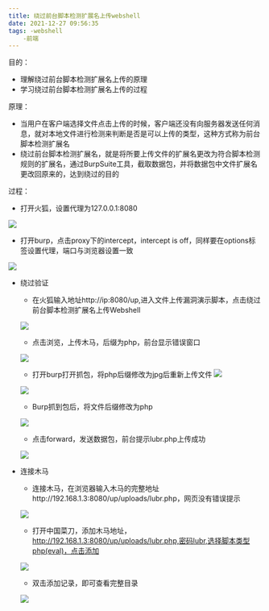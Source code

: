 ```yaml
---
title: 绕过前台脚本检测扩展名上传webshell
date: 2021-12-27 09:56:35
tags: -webshell
    -前端
---
```


目的：
* 理解绕过前台脚本检测扩展名上传的原理 
* 学习绕过前台脚本检测扩展名上传的过程 

原理：
* 当用户在客户端选择文件点击上传的时候，客户端还没有向服务器发送任何消息，就对本地文件进行检测来判断是否是可以上传的类型，这种方式称为前台脚本检测扩展名
* 绕过前台脚本检测扩展名，就是将所要上传文件的扩展名更改为符合脚本检测规则的扩展名，通过BurpSuite工具，截取数据包，并将数据包中文件扩展名更改回原来的，达到绕过的目的

过程：
* 打开火狐，设置代理为127.0.0.1:8080 

![](http://121.5.125.62/image/%E7%BB%95%E8%BF%87%E5%89%8D%E5%8F%B0%E8%84%9A%E6%9C%AC%E6%A3%80%E6%B5%8B%E6%89%A9%E5%B1%95%E5%90%8D%E4%B8%8A%E4%BC%A0webshell/1.JPG)

* 打开burp，点击proxy下的intercept，intercept is off，同样要在options标签设置代理，端口与浏览器设置一致 

![](http://121.5.125.62/image/%E7%BB%95%E8%BF%87%E5%89%8D%E5%8F%B0%E8%84%9A%E6%9C%AC%E6%A3%80%E6%B5%8B%E6%89%A9%E5%B1%95%E5%90%8D%E4%B8%8A%E4%BC%A0webshell/2.JPG)

* 绕过验证
    - 在火狐输入地址http://ip:8080/up,进入文件上传漏洞演示脚本，点击绕过前台脚本检测扩展名上传Webshell

    ![](http://121.5.125.62/image/%E7%BB%95%E8%BF%87%E5%89%8D%E5%8F%B0%E8%84%9A%E6%9C%AC%E6%A3%80%E6%B5%8B%E6%89%A9%E5%B1%95%E5%90%8D%E4%B8%8A%E4%BC%A0webshell/3.JPG)

    - 点击浏览，上传木马，后缀为php，前台显示错误窗口

    ![](http://121.5.125.62/image/%E7%BB%95%E8%BF%87%E5%89%8D%E5%8F%B0%E8%84%9A%E6%9C%AC%E6%A3%80%E6%B5%8B%E6%89%A9%E5%B1%95%E5%90%8D%E4%B8%8A%E4%BC%A0webshell/4.JPG)

    - 打开burp打开抓包，将php后缀修改为jpg后重新上传文件
    ![](http://121.5.125.62/image/%E7%BB%95%E8%BF%87%E5%89%8D%E5%8F%B0%E8%84%9A%E6%9C%AC%E6%A3%80%E6%B5%8B%E6%89%A9%E5%B1%95%E5%90%8D%E4%B8%8A%E4%BC%A0webshell/5.JPG)

    ![](http://121.5.125.62/image/%E7%BB%95%E8%BF%87%E5%89%8D%E5%8F%B0%E8%84%9A%E6%9C%AC%E6%A3%80%E6%B5%8B%E6%89%A9%E5%B1%95%E5%90%8D%E4%B8%8A%E4%BC%A0webshell/6.JPG)

    - Burp抓到包后，将文件后缀修改为php

    ![](http://121.5.125.62/image/%E7%BB%95%E8%BF%87%E5%89%8D%E5%8F%B0%E8%84%9A%E6%9C%AC%E6%A3%80%E6%B5%8B%E6%89%A9%E5%B1%95%E5%90%8D%E4%B8%8A%E4%BC%A0webshell/7.JPG)

    - 点击forward，发送数据包，前台提示lubr.php上传成功

    ![](http://121.5.125.62/image/%E7%BB%95%E8%BF%87%E5%89%8D%E5%8F%B0%E8%84%9A%E6%9C%AC%E6%A3%80%E6%B5%8B%E6%89%A9%E5%B1%95%E5%90%8D%E4%B8%8A%E4%BC%A0webshell/8.JPG)

* 连接木马
    - 连接木马，在浏览器输入木马的完整地址http://192.168.1.3:8080/up/uploads/lubr.php，网页没有错误提示

    ![](http://121.5.125.62/image/%E7%BB%95%E8%BF%87%E5%89%8D%E5%8F%B0%E8%84%9A%E6%9C%AC%E6%A3%80%E6%B5%8B%E6%89%A9%E5%B1%95%E5%90%8D%E4%B8%8A%E4%BC%A0webshell/9.JPG)

    - 打开中国菜刀，添加木马地址，http://192.168.1.3:8080/up/uploads/lubr.php,密码lubr,选择脚本类型php(eval)，点击添加

    ![](http://121.5.125.62/image/%E7%BB%95%E8%BF%87%E5%89%8D%E5%8F%B0%E8%84%9A%E6%9C%AC%E6%A3%80%E6%B5%8B%E6%89%A9%E5%B1%95%E5%90%8D%E4%B8%8A%E4%BC%A0webshell/10.JPG)

    - 双击添加记录，即可查看完整目录

    ![](http://121.5.125.62/image/%E7%BB%95%E8%BF%87%E5%89%8D%E5%8F%B0%E8%84%9A%E6%9C%AC%E6%A3%80%E6%B5%8B%E6%89%A9%E5%B1%95%E5%90%8D%E4%B8%8A%E4%BC%A0webshell/11.JPG)

    